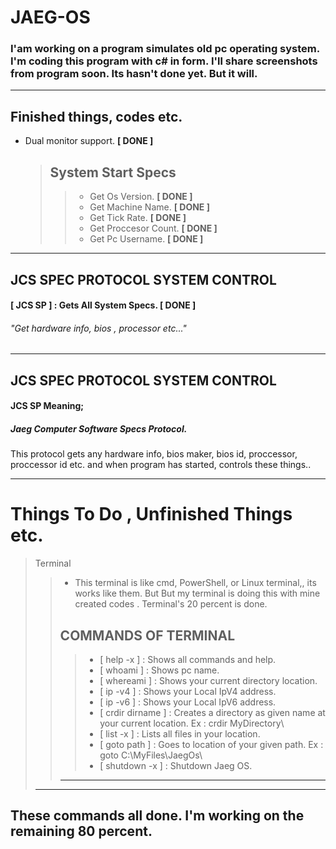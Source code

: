 # JAEG-OS
### I'am working on a program simulates old pc operating system. I'm coding this program with c# in form. I'll share screenshots from program soon. Its hasn't done yet. But it will.
---

## Finished things, codes etc.
 
+ Dual monitor support.  **[ DONE ]**
  
     > ## System Start Specs                                     
     >> - Get Os Version. **[ DONE ]**
     >> - Get Machine Name. **[ DONE ]**
     >> - Get Tick Rate. **[ DONE ]**
     >> - Get Proccesor Count. **[ DONE ]**
     >> - Get Pc Username. **[ DONE ]** 
     >   
---

## JCS SPEC PROTOCOL SYSTEM CONTROL 
                                                                          
#### [ JCS SP ] : Gets All System Specs. **[ DONE ]**
###### "Get hardware info, bios , processor etc..."
---                                                                   
## JCS SPEC PROTOCOL SYSTEM CONTROL
#### JCS SP Meaning;
##### Jaeg Computer Software Specs Protocol.

This protocol gets any hardware info, bios maker, bios id, proccessor, proccessor id etc. and when program has started, controls these things..

---

# Things To Do , Unfinished Things etc.

> Terminal
>> + This terminal is like cmd, PowerShell, or Linux terminal,, its works like them. But 
>> But my terminal is doing this with mine created codes . Terminal's 20 percent is done.
>> ## COMMANDS OF TERMINAL
>>> * [ help -x ] : Shows all commands and help.
>>> * [ whoami ] : Shows pc name.
>>> * [ whereami ] : Shows your current directory location.
>>> * [ ip -v4 ] : Shows your Local IpV4 address.
>>> * [ ip -v6 ] : Shows your Local IpV6 address.
>>> * [ crdir dirname ] : Creates a directory as given name at your current location. Ex : crdir MyDirectory\
>>> * [ list -x ] : Lists all files in your location.
>>> * [ goto path ] : Goes to location of your given path. Ex : goto C:\\MyFiles\\JaegOs\
>>> * [ shutdown -x ] : Shutdown Jaeg OS.  
>> ---
> --- 
**These commands all done.
I'm working on the remaining 80 percent.**
---

                     
